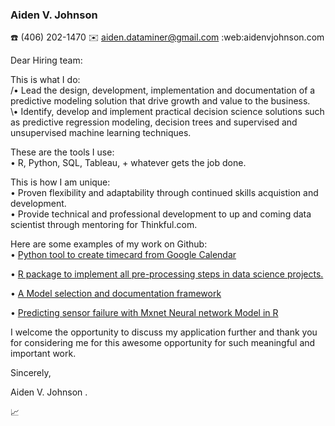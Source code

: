 
### Aiden V. Johnson
:telephone: (406) 202-1470 :envelope: aiden.dataminer@gmail.com :web:aidenvjohnson.com

Dear Hiring team:

This is what I do:  
/• Lead the design, development, implementation and documentation of a predictive modeling solution that drive growth and value to the business.  
\• Identify, develop and implement practical decision science solutions such as predictive regression modeling, decision trees and supervised and unsupervised machine learning techniques.  

These are the tools I use:   
• R, Python, SQL, Tableau, + whatever gets the job done.  

This is how I am unique:  
• Proven flexibility and adaptability through continued skills acquistion and development.   
• Provide technical and professional development to up and coming data scientist through mentoring for Thinkful.com.  

Here are some examples of my work on Github:  
• [Python tool to create timecard from Google Calendar](https://github.com/AVJdataminer/Gtools) 
  
• [R package to implement all pre-processing steps in data science projects.](https://github.com/AVJdataminer/Squeaky) 
  
• [A Model selection and documentation framework](https://github.com/AVJdataminer/Model_Selection_Doc) 
  
• [Predicting sensor failure with Mxnet Neural network Model in R](https://github.com/AVJdataminer)   


I welcome the opportunity to discuss my application further and thank you for considering me for this awesome opportunity for such meaningful and important work.  

Sincerely,  


Aiden V. Johnson . 

:chart_with_upwards_trend:
